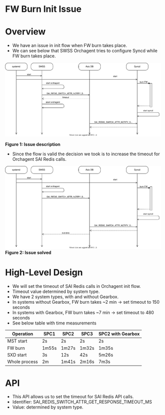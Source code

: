 # FW Burn Init Issue
# Overview
- We have an issue in init flow when FW burn takes place.
- We can see below that SWSS Orchagent tries to configure Syncd while FW burn takes place.

![fw_burn_init_issue](issue_description.svg "Figure 1")

__Figure 1: Issue description__

- Since the flow is valid the decision we took is to increase the timeout for Orchagent SAI Redis calls.

![fw_burn_init_issue](issue_solution.svg "Figure 2")
__Figure 2: Issue solved__

# High-Level Design
- We will set the timeout of SAI Redis calls in Orchagent init flow.
- Timeout value determined by system type.
- We have 2 system types, with and without Gearbox.
- In systems without Gearbox, FW burn takes ~2 min -> set timeout to 150 seconds
- In systems with Gearbox, FW burn takes ~7 min -> set timeout to 480 seconds
- See below table with time measurements

|Operation|SPC1|SPC2|SPC3|SPC2 with Gearbox
|--|--|--|--|--|
|MST start|2s|2s|2s|2s
|FW burn|1m55s|1m27s|1m32s|1m35s
|SXD start|3s|12s|42s|5m26s
|Whole process|2m|1m41s|2m16s|7m3s

# API
- This API allows us to set the timeout for SAI Redis API calls.
- Identifier: SAI_REDIS_SWITCH_ATTR_GET_RESPONSE_TIMEOUT_MS
- Value: determined by system type.
